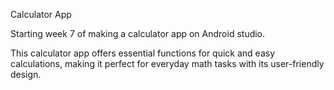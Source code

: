 Calculator App

Starting week 7 of making a calculator app on Android studio.

This calculator app offers essential functions for quick and easy calculations, making it perfect for everyday math tasks with its user-friendly design.
